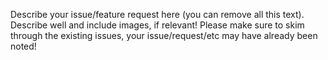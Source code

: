 Describe your issue/feature request here (you can remove all this text). Describe well and include images, if relevant!
Please make sure to skim through the existing issues, your issue/request/etc may have already been noted!
